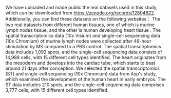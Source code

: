 We have uploaded and made public the real datasets used in this study, which can be downloaded from https://zenodo.org/records/12804822. Additionally, you can find these datasets on the following websites：
 The two real datasets from different human tissues, one of which is murine lymph nodes tissue, and the other is human developing heart tissue . The spatial transcriptomics data (10x Visium) and single-cell sequencing data (10x Chromium) of murine lymph nodes were collected after 48-hour stimulation by MS compared to a PBS control. The spatial transcriptomics data includes 1,092 spots, and the single-cell sequencing data consists of 14,989 cells, with 15 different cell types identified.
The heart  originates from the mesoderm and develops into the cardiac tube, which starts to beat around 21 days after conception. We selected the spatial transcriptomics (ST) and single-cell sequencing (10x Chromium) data from Asp's study, which examined the development of the human heart in early embryos. The ST data includes 210 spots, and the single-cell sequencing data comprises 3,777 cells, with 15 different cell types identified.
